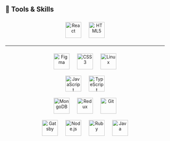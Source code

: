 ## 🔮 Tools & Skills  

<div align="center">
<img style="margin: 10px" src="https://unpkg.com/simple-icons@v4/icons/react.svg" alt="React" height="50" />  
<img style="margin: 10px" src="https://unpkg.com/simple-icons@v4/icons/html5.svg" alt="HTML5" height="50" />  

---
<img style="margin: 10px" src="https://unpkg.com/simple-icons@v4/icons/figma.svg" alt="Figma" height="50" />  
<img style="margin: 10px" src="https://unpkg.com/simple-icons@v4/icons/css3.svg" alt="CSS3" height="50" />
<img style="margin: 10px" src="https://unpkg.com/simple-icons@v4/icons/linux.svg" alt="Linux" height="50" />  
</div>

<div align="center">
<img style="margin: 10px" src="https://unpkg.com/simple-icons@v4/icons/javascript.svg" alt="JavaScript" height="50" />  
<img style="margin: 10px" src="https://unpkg.com/simple-icons@v4/icons/typescript.svg" alt="TypeScript" height="50" />  

</div>

<div align="center">
<img style="margin: 10px" src="https://unpkg.com/simple-icons@v4/icons/mongodb.svg" alt="MongoDB" height="50" />  
<img style="margin: 10px" src="https://unpkg.com/simple-icons@v4/icons/redux.svg" alt="Redux" height="50" />  
<img style="margin: 10px" src="https://unpkg.com/simple-icons@v4/icons/git.svg" alt="Git" height="50" />  
</div>


<div align="center">
<img style="margin: 10px" src="https://unpkg.com/simple-icons@v4/icons/gatsby.svg" alt="Gatsby" height="50" />  
<img style="margin: 10px" src="https://unpkg.com/simple-icons@v4/icons/node-dot-js.svg" alt="Node.js" height="50" />  
<img style="margin: 10px" src="https://unpkg.com/simple-icons@v4/icons/ruby.svg" alt="Ruby" height="50" />  
<img style="margin: 10px" src="https://unpkg.com/simple-icons@v4/icons/java.svg" alt="Java" height="50" />  
</div>  

<br/>  
